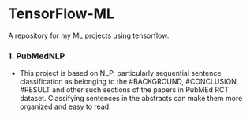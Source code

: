 # TensorFlow-ML
A repository for my ML projects using tensorflow.

### 1. PubMedNLP
- This project is based on NLP, particularly sequential sentence classification as belonging to the #BACKGROUND, #CONCLUSION, #RESULT and other such sections 
of the papers in PubMEd RCT dataset. Classifying sentences in the abstracts can make them more organized and easy to read.
